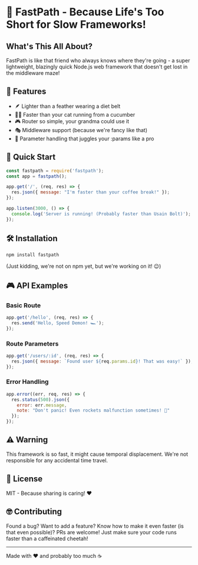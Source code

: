 # 🚀 FastPath - Because Life's Too Short for Slow Frameworks!

## What's This All About?
FastPath is like that friend who always knows where they're going - a super lightweight, blazingly quick Node.js web framework that doesn't get lost in the middleware maze! 

## 🎯 Features
* 🪶 Lighter than a feather wearing a diet belt
* 🏃‍♂️ Faster than your cat running from a cucumber
* 🎮 Router so simple, your grandma could use it
* 🎭 Middleware support (because we're fancy like that)
* 🎪 Parameter handling that juggles your :params like a pro

## 🚀 Quick Start

```javascript
const fastpath = require('fastpath');
const app = fastpath();

app.get('/', (req, res) => {
  res.json({ message: "I'm faster than your coffee break!" });
});

app.listen(3000, () => {
  console.log('Server is running! (Probably faster than Usain Bolt)');
});
```

## 🛠️ Installation
```bash
npm install fastpath
```
(Just kidding, we're not on npm yet, but we're working on it! 😉)

## 🎮 API Examples

### Basic Route
```javascript
app.get('/hello', (req, res) => {
  res.send('Hello, Speed Demon! 🏎️');
});
```

### Route Parameters
```javascript
app.get('/users/:id', (req, res) => {
  res.json({ message: `Found user ${req.params.id}! That was easy!` });
});
```

### Error Handling
```javascript
app.error((err, req, res) => {
  res.status(500).json({ 
    error: err.message,
    note: "Don't panic! Even rockets malfunction sometimes! 🚀"
  });
});
```

## ⚠️ Warning
This framework is so fast, it might cause temporal displacement. We're not responsible for any accidental time travel.

## 📜 License
MIT - Because sharing is caring! ❤️

## 🤓 Contributing
Found a bug? Want to add a feature? Know how to make it even faster (is that even possible)? 
PRs are welcome! Just make sure your code runs faster than a caffeinated cheetah! 

---
Made with ❤️ and probably too much ☕
